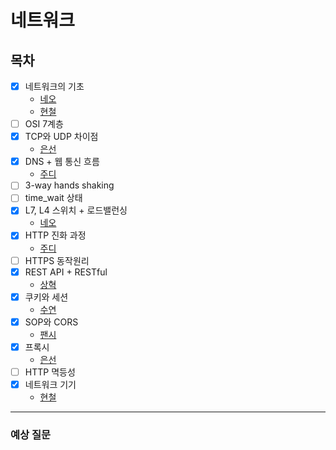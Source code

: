 # 네트워크

## 목차

- [x] 네트워크의 기초
    - [네오](https://github.com/Fancy96/CS_Study/blob/main/Network/01_What_Is_Bandwidth.md)
    - [현철](https://github.com/Fancy96/CS_Study/blob/main/Network/네트워크%20기초/네트워크%20기초.md)
- [ ] OSI 7계층
- [x] TCP와 UDP 차이점
    - [은선](https://github.com/Fancy96/CS_Study/blob/main/Network/TCP_and_UDP.md)
- [x] DNS + 웹 통신 흐름
    - [주디](https://github.com/Fancy96/CS_Study/blob/main/Network/DNS_and_Network-flow.md)
- [ ] 3-way hands shaking
- [ ] time_wait 상태
- [x] L7, L4 스위치 + 로드밸런싱
    - [네오](https://github.com/Fancy96/CS_Study/blob/main/Network/L4:L7_switch_and_load_balancing.md)
- [x] HTTP 진화 과정 
    - [주디](https://github.com/Fancy96/CS_Study/blob/main/Network/HTTP.md)
- [ ] HTTPS 동작원리
- [x] REST API + RESTful
    - [상혁](https://github.com/Fancy96/CS_Study/blob/main/Network/REST_API_RESTful_%EC%9D%B4%EC%83%81%ED%98%81.md)
- [x] 쿠키와 세션 
    - [수연](https://github.com/Fancy96/CS_Study/blob/main/Network/Cookie_Session.md)
- [x] SOP와 CORS 
    - [팬시](https://github.com/Fancy96/CS_Study/blob/main/Network/SOP_And_CORS.md)
- [x] 프록시
    - [은선](https://github.com/Fancy96/CS_Study/blob/main/Network/Proxy_Server.md)
- [ ] HTTP 멱등성
- [x] 네트워크 기기
    - [현철](https://github.com/Fancy96/CS_Study/blob/main/Network/network_devices.md)

---

### 예상 질문
